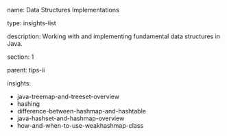 name: Data Structures Implementations

type: insights-list

description: Working with and implementing fundamental data structures in Java.

section: 1

parent: tips-ii

insights:
  - java-treemap-and-treeset-overview
  - hashing
  - difference-between-hashmap-and-hashtable
  - java-hashset-and-hashmap-overview
  - how-and-when-to-use-weakhashmap-class
